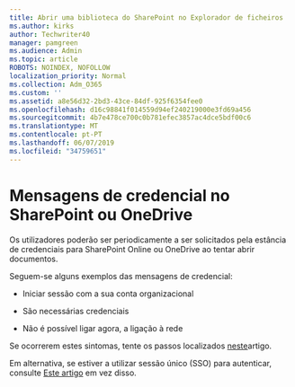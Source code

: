 ```yaml
---
title: Abrir uma biblioteca do SharePoint no Explorador de ficheiros
ms.author: kirks
author: Techwriter40
manager: pamgreen
ms.audience: Admin
ms.topic: article
ROBOTS: NOINDEX, NOFOLLOW
localization_priority: Normal
ms.collection: Adm_O365
ms.custom: ''
ms.assetid: a8e56d32-2bd3-43ce-84df-925f6354fee0
ms.openlocfilehash: d16c98841f014559d94ef240219000e3fd69a456
ms.sourcegitcommit: 4b7e478ce700c0b781efec3857ac4dce5bdf00c6
ms.translationtype: MT
ms.contentlocale: pt-PT
ms.lasthandoff: 06/07/2019
ms.locfileid: "34759651"
---
```

# <a name="credential-messages-in-sharepoint-or-onedrive"></a>Mensagens de credencial no SharePoint ou OneDrive

Os utilizadores poderão ser periodicamente a ser solicitados pela estância de credenciais para SharePoint Online ou OneDrive ao tentar abrir documentos.

Seguem-se alguns exemplos das mensagens de credencial:

- Iniciar sessão com a sua conta organizacional

- São necessárias credenciais

- Não é possível ligar agora, a ligação à rede

Se ocorrerem estes sintomas, tente os passos localizados [neste](https://support.microsoft.com/help/2913639/office-applications-periodically-prompt-for-credentials-to-sharepoint)artigo.

Em alternativa, se estiver a utilizar sessão único (SSO) para autenticar, consulte [Este artigo](https://support.microsoft.com/help/4025962/cant-sign-in-after-update-to-office-2016-build-16-0-7967-on-windows-10) em vez disso.

